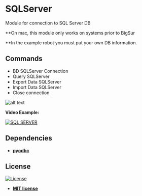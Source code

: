 # SQLServer
Module for connection to SQL Server DB

**On mac, this module only works on systems prior to BigSur

**In the example robot you must put your own DB information.

## Commands
<ul>
  <li>BD SQLServer Connection</li>  
  <li>Query SQLServer</li>  
  <li>Export Data SQLServer</li>  
  <li>Import Data SQLServer</li>  
  <li>Close connection</li>

</ul>  

![alt text](https://raw.githubusercontent.com/rocketbot-cl/SQLServer/master/example/SQLServer.png)

<strong>Video Example:</strong>

[![SQL SERVER](https://img.youtube.com/vi/DK20nsXWzW4/0.jpg)](https://www.youtube.com/watch?v=DK20nsXWzW4 "SQL SERVER")


<h2>Dependencies</h2>
<p>
  <ul>
    <li><strong><a href="https://pypi.org/project/pyodbc/" rel="nofollow">pyodbc</a></strong></li>
  </ul>  
</p>  

<h2>License</h2>

<p><a href="http://badges.mit-license.org" rel="nofollow"><img src="https://camo.githubusercontent.com/107590fac8cbd65071396bb4d04040f76cde5bde/687474703a2f2f696d672e736869656c64732e696f2f3a6c6963656e73652d6d69742d626c75652e7376673f7374796c653d666c61742d737175617265" alt="License" data-canonical-src="http://img.shields.io/:license-mit-blue.svg?style=flat-square" style="max-width:100%;"></a></p>

<ul>
  <li><strong><a href="http://opensource.org/licenses/mit-license.php" rel="nofollow">MIT license</a></strong></li>
</ul>  
